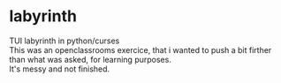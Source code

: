 # labyrinth
TUI labyrinth in python/curses  
This was an openclassrooms exercice, that i wanted to push a bit firther than what was asked, for learning purposes.  
It's messy and not finished.
